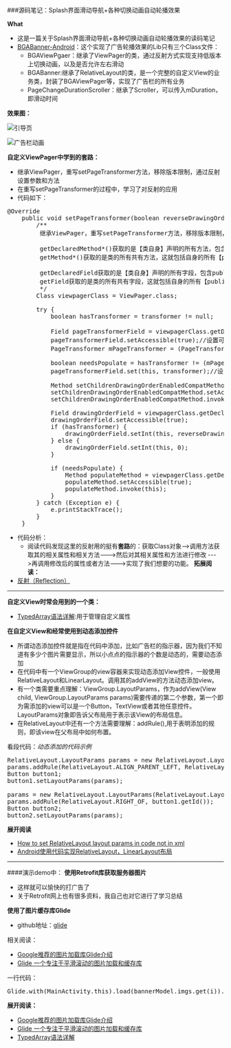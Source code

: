 ###源码笔记：Splash界面滑动导航+各种切换动画自动轮播效果

**What**

-  这是一篇关于Splash界面滑动导航+各种切换动画自动轮播效果的读码笔记
-  [BGABanner-Android](https://github.com/jackLi93/BGABanner-Android)：这个实现了广告轮播效果的Lib只有三个Class文件：
	-  BGAViewPgaer：继承了ViewPager的类，通过反射方式实现支持低版本上切换动画，以及是否允许左右滑动
	-  BGABanner:继承了RelativeLayout的类，是一个完整的自定义View的业务类，封装了BGAViewPager等，实现了广告栏的所有业务
	-  PageChangeDurationScroller：继承了Scroller，可以传入mDuration，即滑动时间
  

**效果图：**

![引导页](https://raw.githubusercontent.com/bingoogolapple/BGABanner-Android/server/screenshots/banner1.gif)


![广告栏动画](https://raw.githubusercontent.com/bingoogolapple/BGABanner-Android/server/screenshots/banner2.gif)

**自定义ViewPager中学到的套路：**

-  继承ViewPager，重写setPageTransformer方法，移除版本限制，通过反射设置参数和方法
-  在重写setPageTransformer的过程中，学习了对反射的应用
-  代码如下：

<pre>
@Override
    public void setPageTransformer(boolean reverseDrawingOrder, ViewPager.PageTransformer transformer) {
        /**
         继承ViewPager，重写setPageTransformer方法，移除版本限制，通过反射设置参数和方法

         getDeclaredMethod*()获取的是【类自身】声明的所有方法，包含public、protected和private方法。
         getMethod*()获取的是类的所有共有方法，这就包括自身的所有【public方法】，和从基类继承的、从接口实现的所有【public方法】。

         getDeclaredField获取的是【类自身】声明的所有字段，包含public、protected和private字段。
         getField获取的是类的所有共有字段，这就包括自身的所有【public字段】，和从基类继承的、从接口实现的所有【public字段】。
         */
        Class viewpagerClass = ViewPager.class;

        try {
            boolean hasTransformer = transformer != null;

            Field pageTransformerField = viewpagerClass.getDeclaredField("mPageTransformer");//获取属性
            pageTransformerField.setAccessible(true);//设置可接入
            PageTransformer mPageTransformer = (PageTransformer) pageTransformerField.get(this);//获取该属性对象

            boolean needsPopulate = hasTransformer != (mPageTransformer != null);
            pageTransformerField.set(this, transformer);//设置动画

            Method setChildrenDrawingOrderEnabledCompatMethod = viewpagerClass.getDeclaredMethod("setChildrenDrawingOrderEnabledCompat", boolean.class);
            setChildrenDrawingOrderEnabledCompatMethod.setAccessible(true);
            setChildrenDrawingOrderEnabledCompatMethod.invoke(this, hasTransformer);

            Field drawingOrderField = viewpagerClass.getDeclaredField("mDrawingOrder");
            drawingOrderField.setAccessible(true);
            if (hasTransformer) {
                drawingOrderField.setInt(this, reverseDrawingOrder ? 2 : 1);
            } else {
                drawingOrderField.setInt(this, 0);
            }

            if (needsPopulate) {
                Method populateMethod = viewpagerClass.getDeclaredMethod("populate");
                populateMethod.setAccessible(true);
                populateMethod.invoke(this);
            }
        } catch (Exception e) {
            e.printStackTrace();
        }
    }
</pre>
	
-  代码分析：
	-  阅读代码发现这里的反射用的挺有**套路**的：获取Class对象-->调用方法获取其的相关属性和相关方法--->然后对其相关属性和方法进行修改 --->再调用修改后的属性或者方法--->实现了我们想要的功能。
**拓展阅读：**
-  [反射（Reflection）](https://github.com/JustinSDK/JavaSE6Tutorial/blob/master/docs/CH16.md)

----
	
**自定义View时常会用到的一个类：**

- [TypedArray语法详解](http://www.cnblogs.com/LiesSu/p/3862319.html):用于管理自定义属性

**在自定义View和经常使用到动态添加控件**

-  所谓动态添加控件就是指在代码中添加，比如广告栏的指示器，因为我们不知道有多少个图片需要显示，所以小点点的指示器的个数是动态的，需要动态添加
-  在代码中有一个ViewGroup的view容器来实现动态添加View控件，一般使用RelativeLayout和LinearLayout。调用其的addView的方法动态添加view。
-  有一个类需要重点理解：ViewGroup.LayoutParams，作为addView(View child, ViewGroup.LayoutParams params)需要传递的第二个参数，第一个即为需添加的view可以是一个Button，TextView或者其他任意控件。LayoutParams对象即告诉父布局用于表示该View的布局信息。
-  在RelativeLayout中还有一个方法需要理解：addRule(),用于表明添加的规则，即该view在父布局中如何布置。

看段代码：*动态添加的代码示例*
<pre>
RelativeLayout.LayoutParams params = new RelativeLayout.LayoutParams(RelativeLayout.LayoutParams.WRAP_CONTENT, RelativeLayout.LayoutParams.WRAP_CONTENT);
params.addRule(RelativeLayout.ALIGN_PARENT_LEFT, RelativeLayout.TRUE);
Button button1;
button1.setLayoutParams(params);

params = new RelativeLayout.LayoutParams(RelativeLayout.LayoutParams.WRAP_CONTENT, RelativeLayout.LayoutParams.WRAP_CONTENT);
params.addRule(RelativeLayout.RIGHT_OF, button1.getId());
Button button2;
button2.setLayoutParams(params);
</pre>

**展开阅读**

-  [How to set RelativeLayout layout params in code not in xml](http://stackoverflow.com/questions/5191099/how-to-set-relativelayout-layout-params-in-code-not-in-xml)
-  [Android使用代码实现RelativeLayout，LinearLayout布局](http://blog.csdn.net/luckyjda/article/details/8760214)
  
---
####演示demo中：
**使用Retrofit库获取服务器图片**
	
-  这样就可以愉快的打广告了
-  关于Retrofit网上也有很多资料，我自己也对它进行了学习总结

**使用了图片缓存库Glide**

-  github地址：[glide](https://github.com/bumptech/glide)

相关阅读：

-  [Google推荐的图片加载库Glide介绍](http://jcodecraeer.com/a/anzhuokaifa/androidkaifa/2015/0327/2650.html)
-  [Glide 一个专注于平滑滚动的图片加载和缓存库](http://www.jianshu.com/p/4a3177b57949)

一行代码：
 
<pre>Glide.with(MainActivity.this).load(bannerModel.imgs.get(i)).placeholder(R.drawable.holder).error(R.drawable.holder).into(imageView);</pre>
**展开阅读：**

-  [Google推荐的图片加载库Glide介绍](http://jcodecraeer.com/a/anzhuokaifa/androidkaifa/2015/0327/2650.html)
-  [Glide 一个专注于平滑滚动的图片加载和缓存库](http://www.jianshu.com/p/4a3177b57949)
-  [TypedArray语法详解](http://www.cnblogs.com/LiesSu/p/3862319.html)